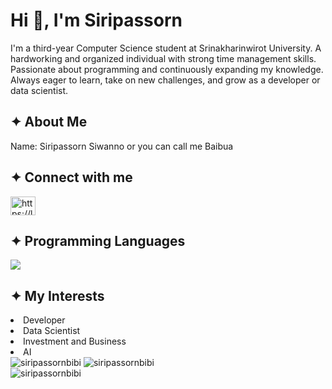# Hi 👋, I'm Siripassorn
<p>I'm a third-year Computer Science student at Srinakharinwirot University. A hardworking and organized individual with strong time management skills. Passionate about programming and continuously expanding my knowledge. Always eager to learn, take on new challenges, and grow as a developer or data scientist.</p>

## ✦ About Me
<p>
Name: Siripassorn Siwanno or you can call me Baibua
</p>

## ✦ Connect with me
<p align="left">
  <a href="https://www.leetcode.com/https://leetcode.com/u/siripassorn/" target="blank">
    <img align="center" src="https://raw.githubusercontent.com/rahuldkjain/github-profile-readme-generator/master/src/images/icons/Social/leet-code.svg" alt="https://leetcode.com/u/siripassorn/" height="30" width="40" />
  </a>
</p>

## ✦ Programming Languages
<p align="left">
  <a href="https://skillicons.dev">
    <img src="https://skillicons.dev/icons?i=py,java,flutter,c" />
  </a>
</p>

## ✦ My Interests
<li>Developer</li>
<li>Data Scientist</li>
<li>Investment and Business</li>
<li>AI</li>

<div align="left">
<img src="https://github-readme-stats.vercel.app/api/top-langs?username=siripassornbibi&show_icons=true&locale=en&layout=compact" alt="siripassornbibi" />
<img src="https://github-readme-stats.vercel.app/api?username=siripassornbibi&show_icons=true&locale=en" alt="siripassornbibi" />
</div>
<div align="left"><img align="center" src="https://github-readme-streak-stats.herokuapp.com/?user=siripassornbibi&" alt="siripassornbibi" /></p>

